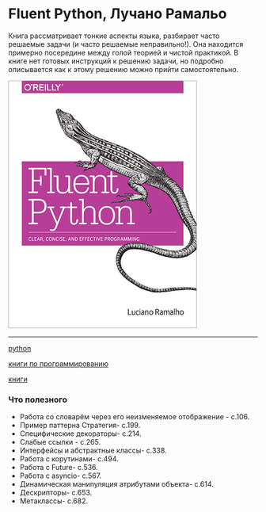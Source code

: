 # Fluent Python, Лучано Рамальо

Книга рассматривает тонкие аспекты языка, разбирает часто решаемые задачи (и часто решаемые неправильно!). Она находится примерно посередине между голой теорией и чистой практикой. В книге нет готовых инструкций к решению задачи, но подробно описывается как к этому решению можно прийти самостоятельно.

![2020-07-12_fluent_python](./2020-07-12_fluent_python.jpg)

---

[python](./meta_python.md)

[книги по программированию](./meta_knigi_po_programmirovaniy.md)

[книги](./meta_knigi.md)


### Что полезного

* Работа со словарём через его неизменяемое отображение - с.106.
* Пример паттерна Стратегия- с.199.
* Специфические декораторы- с.214.
* Слабые ссылки - с.265.
* Интерфейсы и абстрактные классы- с.338.
* Работа с корутинами- с.494.
* Работа с Future- с.536.
* Работа с asyncio- с.567.
* Динамическая манипуляция атрибутами объекта- с.614.
* Дескрипторы- с.653.
* Метаклассы- с.682.